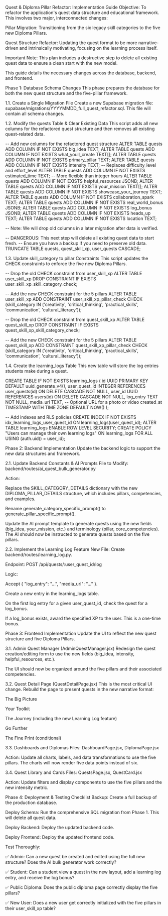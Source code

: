 Quest & Diploma Pillar Refactor: Implementation Guide
Objective: To refactor the application's quest data structure and educational framework. This involves two major, interconnected changes:

Pillar Migration: Transitioning from the six legacy skill categories to the five new Diploma Pillars.

Quest Structure Refactor: Updating the quest format to be more narrative-driven and intrinsically motivating, focusing on the learning process itself.

Important Note: This plan includes a destructive step to delete all existing quest data to ensure a clean start with the new model.

This guide details the necessary changes across the database, backend, and frontend.

Phase 1: Database Schema Changes
This phase prepares the database for both the new quest structure and the five-pillar framework.

1.1. Create a Single Migration File
Create a new Supabase migration file: supabase/migrations/YYYYMMDD_full_quest_refactor.sql. This file will contain all schema changes.

1.2. Modify the quests Table & Clear Existing Data
This script adds all new columns for the refactored quest structure and then removes all existing quest-related data.

-- Add new columns for the refactored quest structure
ALTER TABLE quests ADD COLUMN IF NOT EXISTS big_idea TEXT;
ALTER TABLE quests ADD COLUMN IF NOT EXISTS what_youll_create TEXT[];
ALTER TABLE quests ADD COLUMN IF NOT EXISTS primary_pillar TEXT;
ALTER TABLE quests ADD COLUMN IF NOT EXISTS intensity TEXT; -- Replaces difficulty_level and effort_level
ALTER TABLE quests ADD COLUMN IF NOT EXISTS estimated_time TEXT; -- More flexible than integer hours
ALTER TABLE quests ADD COLUMN IF NOT EXISTS helpful_resources JSONB;
ALTER TABLE quests ADD COLUMN IF NOT EXISTS your_mission TEXT[];
ALTER TABLE quests ADD COLUMN IF NOT EXISTS showcase_your_journey TEXT;
ALTER TABLE quests ADD COLUMN IF NOT EXISTS collaboration_spark TEXT;
ALTER TABLE quests ADD COLUMN IF NOT EXISTS real_world_bonus JSONB;
ALTER TABLE quests ADD COLUMN IF NOT EXISTS log_bonus JSONB;
ALTER TABLE quests ADD COLUMN IF NOT EXISTS heads_up TEXT;
ALTER TABLE quests ADD COLUMN IF NOT EXISTS location TEXT;

-- Note: We will drop old columns in a later migration after data is verified.

-- DANGEROUS: This next step will delete all existing quest data to start fresh.
-- Ensure you have a backup if you need to preserve old data.
TRUNCATE TABLE
    quests,
    quest_skill_xp,
    user_quests
CASCADE;

1.3. Update skill_category to pillar Constraints
This script updates the CHECK constraints to enforce the five new Diploma Pillars.

-- Drop the old CHECK constraint from user_skill_xp
ALTER TABLE user_skill_xp DROP CONSTRAINT IF EXISTS user_skill_xp_skill_category_check;

-- Add the new CHECK constraint for the 5 pillars
ALTER TABLE user_skill_xp ADD CONSTRAINT user_skill_xp_pillar_check
CHECK (skill_category IN ('creativity', 'critical_thinking', 'practical_skills', 'communication', 'cultural_literacy'));

-- Drop the old CHECK constraint from quest_skill_xp
ALTER TABLE quest_skill_xp DROP CONSTRAINT IF EXISTS quest_skill_xp_skill_category_check;

-- Add the new CHECK constraint for the 5 pillars
ALTER TABLE quest_skill_xp ADD CONSTRAINT quest_skill_xp_pillar_check
CHECK (skill_category IN ('creativity', 'critical_thinking', 'practical_skills', 'communication', 'cultural_literacy'));

1.4. Create the learning_logs Table
This new table will store the log entries students make during a quest.

CREATE TABLE IF NOT EXISTS learning_logs (
    id UUID PRIMARY KEY DEFAULT uuid_generate_v4(),
    user_quest_id INTEGER REFERENCES user_quests(id) ON DELETE CASCADE NOT NULL,
    user_id UUID REFERENCES users(id) ON DELETE CASCADE NOT NULL,
    log_entry TEXT NOT NULL,
    media_url TEXT, -- Optional URL for a photo or video
    created_at TIMESTAMP WITH TIME ZONE DEFAULT NOW()
);

-- Add indexes and RLS policies
CREATE INDEX IF NOT EXISTS idx_learning_logs_user_quest_id ON learning_logs(user_quest_id);
ALTER TABLE learning_logs ENABLE ROW LEVEL SECURITY;
CREATE POLICY "Users can manage their own learning logs" ON learning_logs
    FOR ALL USING (auth.uid() = user_id);

Phase 2: Backend Implementation
Update the backend logic to support the new data structures and framework.

2.1. Update Backend Constants & AI Prompts
File to Modify: backend/routes/ai_quest_bulk_generator.py

Action:

Replace the SKILL_CATEGORY_DETAILS dictionary with the new DIPLOMA_PILLAR_DETAILS structure, which includes pillars, competencies, and examples.

Rename generate_category_specific_prompt() to generate_pillar_specific_prompt().

Update the AI prompt template to generate quests using the new fields (big_idea, your_mission, etc.) and terminology (pillar, core_competencies). The AI should now be instructed to generate quests based on the five pillars.

2.2. Implement the Learning Log Feature
New File: Create backend/routes/learning_log.py.

Endpoint: POST /api/quests/:user_quest_id/log

Logic:

Accept { "log_entry": "...", "media_url": "..." }.

Create a new entry in the learning_logs table.

On the first log entry for a given user_quest_id, check the quest for a log_bonus.

If a log_bonus exists, award the specified XP to the user. This is a one-time bonus.

Phase 3: Frontend Implementation
Update the UI to reflect the new quest structure and five Diploma Pillars.

3.1. Admin Quest Manager (AdminQuestManager.jsx)
Redesign the quest creation/editing form to use the new fields (big_idea, intensity, helpful_resources, etc.).

The UI should now be organized around the five pillars and their associated competencies.

3.2. Quest Detail Page (QuestDetailPage.jsx)
This is the most critical UI change. Rebuild the page to present quests in the new narrative format:

The Big Picture

Your Toolkit

The Journey (including the new Learning Log feature)

Go Further

The Fine Print (conditional)

3.3. Dashboards and Diplomas
Files: DashboardPage.jsx, DiplomaPage.jsx

Action: Update all charts, labels, and data transformations to use the five pillars. The charts will now render five data points instead of six.

3.4. Quest Library and Cards
Files: QuestsPage.jsx, QuestCard.jsx

Action: Update filters and display components to use the five pillars and the new intensity metric.

Phase 4: Deployment & Testing Checklist
Backup: Create a full backup of the production database.

Deploy Schema: Run the comprehensive SQL migration from Phase 1. This will delete all quest data.

Deploy Backend: Deploy the updated backend code.

Deploy Frontend: Deploy the updated frontend code.

Test Thoroughly:

✅ Admin: Can a new quest be created and edited using the full new structure? Does the AI bulk generator work correctly?

✅ Student: Can a student view a quest in the new layout, add a learning log entry, and receive the log bonus?

✅ Public Diploma: Does the public diploma page correctly display the five pillars?

✅ New User: Does a new user get correctly initialized with the five pillars in their user_skill_xp table?